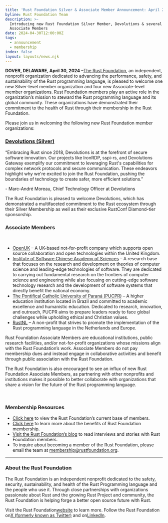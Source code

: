 ```yaml
---
title: 'Rust Foundation Silver & Associate Member Announcement: April 2024'
byline: Rust Foundation Team
description: >-
  Introducing new Rust Foundation Silver Member, Devolutions & several new
  Associate Members
date: 2024-04-30T12:00:00Z
tags:
  - announcement
  - membership
index: false
layout: layouts/news.njk
---
```

**DOVER, DELAWARE, April 30, 2024** –[<u>The Rust Foundation</u>](https://rustfoundation.org/), an independent, nonprofit organization dedicated to advancing the performance, safety, and sustainability of the Rust programming language, is pleased to welcome one new Silver-level member organization and four new Associate-level member organizations. Rust Foundation members play an active role in the organization’s mission to steward the Rust programming language and its global community. These organizations have demonstrated their commitment to the health of Rust through their membership in the Rust Foundation.

Please join us in welcoming the following new Rust Foundation member organizations:

### [**<u>Devolutions (Silver)</u>**](https://devolutions.net/?utm_source=rust-conf&amp;utm_medium=website&amp;utm_campaign=events)

“Embracing Rust since 2018, Devolutions is at the forefront of secure software innovation. Our projects like IronRDP, sspi-rs, and Devolutions Gateway exemplify our commitment to leveraging Rust's capabilities for complex network protocols and secure communication. These endeavors highlight why we're excited to join the Rust Foundation, pushing the boundaries of technology to create safer, more efficient solutions.”

\- Marc-André Moreau, Chief Technology Officer at Devolutions

The Rust Foundation is pleased to welcome Devolutions, which has demonstrated a multifaceted commitment to the Rust ecosystem through their Silver Membership as well as their exclusive RustConf Diamond-tier sponsorship.

### Associate Members

&nbsp;

* [OpenUK](https://openuk.uk/) – A UK-based not-for-profit company which supports open source collaboration and open technologies within the United Kingdom.
* [Institute of Software Chinese Academy of Sciences](http://english.is.cas.cn/) – A research base that focuses on the research and development on theories of computer science and leading-edge technologies of software. They are dedicated to carrying out fundamental research on the frontiers of computer science and engineering while also focusing on cutting-edge software technology research and the development of software systems that directly benefit the national economy.
* [The Pontifical Catholic University of Paraná (PUCPR)](https://www.pucpr.br/) – A higher education institution located in Brazil and committed to academic excellence and humanistic education. Dedicated to research, innovation, and outreach, PUCPR aims to prepare leaders ready to face global challenges while upholding ethical and Christian values.
* [RustNL](https://rustnl.org/) – A non-profit that strives to promote the implementation of the Rust programming language in the Netherlands and Europe.

Rust Foundation Associate Members are educational institutions, public research facilities, and/or not-for-profit organizations whose missions align with the Rust Foundation’s work. Associate Members do not pay membership dues and instead engage in collaborative activities and benefit through public association with the Rust Foundation.

The Rust Foundation is also encouraged to see an influx of new Rust Foundation Associate Members, as partnering with other nonprofits and institutions makes it possible to better collaborate with organizations that share a vision for the future of the Rust programming language.

&nbsp;

### **Membership Resources**

* [Click here](https://foundation.rust-lang.org/members/) to view the Rust Foundation’s current base of members.
* [Click here](https://foundation.rust-lang.org/info/become-a-member/) to learn more about the benefits of Rust Foundation membership.
* [Visit the Rust Foundation’s blog](https://foundation.rust-lang.org/tags/member%20spotlight/) to read interviews and stories with Rust Foundation members.
* To inquire about becoming a member of the Rust Foundation, please email the team at <u>membership@rustfoundation.org</u>.

---

### **About the Rust Foundation**

The Rust Foundation is an independent nonprofit dedicated to the safety, security, sustainability, and health of the Rust Programming language and the people who use it. Through close partnerships with organizations passionate about Rust and the growing Rust Project and community, the Rust Foundation is helping forge a better open source future with Rust.

Visit the Rust Foundation[<u>website</u>](https://foundation.rust-lang.org/) to learn more. Follow the Rust Foundation on[<u>X (formerly known as Twitter)</u>](https://twitter.com/rust_foundation) and on[<u>LinkedIn</u>](https://www.linkedin.com/company/rust-foundation).

&nbsp;